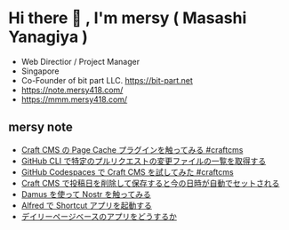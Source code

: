 # Hi there 👋 , I'm mersy ( Masashi Yanagiya )

- Web Directior / Project Manager
- Singapore
- Co-Founder of bit part LLC. https://bit-part.net
- https://note.mersy418.com/
- https://mmm.mersy418.com/

## mersy note
<!-- BLOG-POST-LIST:START -->
- [Craft CMS の Page Cache プラグインを触ってみる #craftcms](https://note.mersy418.com/article/craftcms-page-cache-plugin?utm_source=feed)
- [GitHub CLI で特定のプルリクエストの変更ファイルの一覧を取得する](https://note.mersy418.com/article/github-cli-pullrequest-file-list?utm_source=feed)
- [GitHub Codespaces で Craft CMS を試してみた #craftcms](https://note.mersy418.com/article/github-codespaces-craftcms?utm_source=feed)
- [Craft CMS で投稿日を削除して保存すると今の日時が自動でセットされる](https://note.mersy418.com/article/craftcms-set-postdate-current-time?utm_source=feed)
- [Damus を使って Nostr を触ってみる](https://note.mersy418.com/article/nostr-damus-app?utm_source=feed)
- [Alfred で Shortcut アプリを起動する](https://note.mersy418.com/article/alfred-gallery-workflows-shortcuts?utm_source=feed)
- [デイリーページベースのアプリをどうするか](https://note.mersy418.com/article/dailypage-app?utm_source=feed)
<!-- BLOG-POST-LIST:END -->
